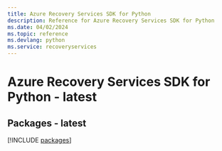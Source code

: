 ```yaml
---
title: Azure Recovery Services SDK for Python
description: Reference for Azure Recovery Services SDK for Python
ms.date: 04/02/2024
ms.topic: reference
ms.devlang: python
ms.service: recoveryservices
---
```

# Azure Recovery Services SDK for Python - latest
## Packages - latest
[!INCLUDE [packages](recovery-services-index.md)]
